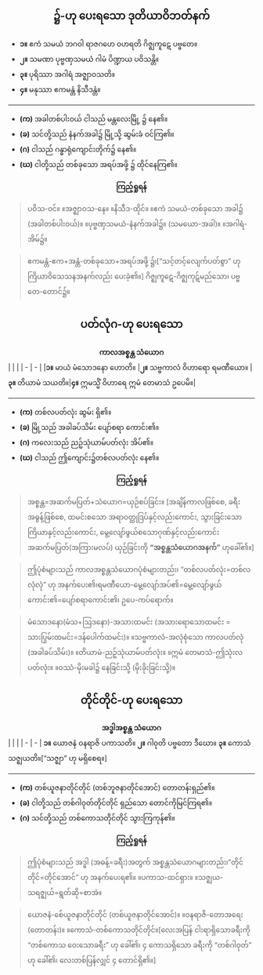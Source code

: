 ## <center>၌-ဟု ပေးရသော ဒုတိယာဝိဘတ်နက်</center>
- **၁။** ဧကံ သမယံ ဘဂဝါ ရာဇဂဟေ ဝဟရတိ ဂိဇ္ဈကူဋေ ပဗ္ဗတေ။
- **၂။** သမဏာ ပုဗ္ဗဏှသမယံ ဂါမံ ပိဏ္ဍာယ ပဝိသန္တိ။
- **၃။** ပုရိဿာ အဂါရံ အဇ္ဈာဝသတိ။
- **၄။** မနုဿာ ဧကမန္တံ နိသီဒန္တံ။

---

- **(က)** အခါတစ်ပါးဝယ် ငါသည် မန္တလေးမြို့ ၌ နေ၏။
- **(ခ)** သင်တို့သည် နံနက်အခါ၌ မြို့သို့ ဆွမ်းခံ ဝင်ကြ၏။
- **(ဂ)** ငါသည် ဂန္ဓာရုံကျောင်းတိုက်၌ နေ၏။
- **(ဃ)** ငါတို့သည် တစ်ခုသော အရပ်အဖို့ ၌ ထိုင်နေကြ၏။

**<center>ကြည့်ရှုရန်</center>**
>ပဝိသ-ဝင်။ ။အဇ္ဈာဝသ-နေ။ ။နိသီဒ-ထိုင်။ ။ဧကံ သမယံ-တစ်ခုသော အခါ၌ (အခါတစ်ပါးဝယ်)။ ။ပုဗ္ဗဏှသမယံ-နံနက်အခါ၌။ (သမယော-အခါ)။ ။အဂါရံ-အိမ်၌။

>ဧကမန္တံ-ဧက+အန္တံ-တစ်ခုသော+အရပ်အဖို့ ၌၊[“သင့်တင့်လျေက်ပတ်စွာ” ဟုကြိယာဝိသေသနအနက်လည်း ပေးခဲ့၏။] ဂိဇ္ဈကူဋေ-ဂိဇ္ဈကုဋ်မည်သော၊ ပဗ္ဗတေ-တောင်၌။

## <center>ပတ်လုံဂ-ဟု ပေးရသော</center>
**<center>ကာလအစ္စန္တ သံယောဂ</center>**
|  |  |
| - | - |
|**၁။** မာယံ မံသောဒနော ဟောတိ။ |**၂။** သဗ္ဗကာလံ ဝိဟာရော ရမဏီယော။ 
|**၃။** တိယာမံ သယတိ။|**၄။** ဣမသ္မိံ ဝိဟာရေ ဣမံ တေမာသံ ဥပေမိ။|

---
- **(က)** တစ်လပတ်လုံး ဆွမ်း ရှိ၏။ 
- **(ခ)** မြို့သည် အခါခပ်သိမ်း ပျော်စရာ ကောင်း၏။
- **(ဂ)** ကလေးသည် ညဉ့်သုံယာမ်ပတ်လုံး အိပ်၏။
- **(ဃ)** ငါသည် ဤကျောင်း၌တစ်လပတ်လုံး နေ၏။

**<center>ကြည့်ရှုရန်</center>**
>အစ္စန္တ=အဆက်မပြတ်+သံယောဂ=ယှဉ်စပ်ခြင်း။ [အချိန်ကာလဖြစ်စေ, ခရီးအဓွန့်ဖြစ်စေ, ထမင်းစသော အရာဝတ္ထုဒြပ်နှင့်လည်းကောင်း, သွားခြင်းသော ကြိယာနှင့်လည်းကောင်း, မွေ့လျော်ဖွယ်စသောဂုဏ်နှင့်လည်းကောင်း အဆက်မပြတ်(အကြားမလပ်) ယှဉ်ခြင်းကို **“အစ္စန္တသံယောဂအနက်”** ဟုခေါ်၏။]

>ဤပုံစံများသည် ကာလအစ္စန္တသံယောဂပုံစံများတည်း၊ “တစ်လပတ်လုံး=တစ်လလုံလုံ” ဟု အနက်ပေး၏၊ရမဏီယော-မွေ့လျော်အပ်၏=မွေ့လျော်ဖွယ်ကောင်း၏=ပျော်စရာကောင်း၏၊ ဥပေ-ကပ်ရောက်။

>မံသောဒနော(မံသ+ဩဒနော)-အသားထမင်း (အသားရောသောထမင်း = သားပြွမ်းထမင်း=ဒန်ပေါက်ထမင်း)။ ။သဗ္ဗကာလံ-အလုံစုံသော ကာလပတ်လုံ (အခါခပ်သိမ်း)။ ။တိယာမံ-ညဉ့်သုံယာမ်ပတ်လုံး။ ။ဣမံ တေမာသံ-ဤသုံးလပတ်လုံး။ ။ဝဿံ-မိုးမခါ၌ နေခြင်းသို့ (မိုးခိုးခြင်းသို့)။

## <center>တိုင်တိုင်-ဟု ပေးရသော</center>
**<center>အဒ္ဓါအစ္စန္တ သံယောဂ</center>**
|  |  |
| - | - |
**၁။** ယောဇနံ ဝနရာဇိ ပကာသတိ။ 
**၂။** ဂါဝုတိ ပဗ္ဗတော ဒီဃော။
**၃။** ကောသံ သဇ္ဈယတိ။[“သဇ္ဈာ” ဟု မရှိစေရ။]

---
- **(က)** တစ်ယူဇနာတိုင်တိုင် (တစ်ဘူဇနာတိုင်အောင်) တောတန်းရှည်၏။
- **(ခ)** ငါတို့သည် တစ်ဂါဝုတ်တိုင်တိုင် ရှည်သော တောင်ကိုမြင်ကြရ၏။
- **(ဂ)** သင်တို့သည် တစ်ကောသတိုင်တိုင် သွားကြကုန်၏။

**<center>ကြည့်ရှုရန်</center>**
>ဤပုံစံများသည် အဒ္ဓါ (အဓန့်=ခရီး)အတွက် အစ္စန္တသံယောဂများတည်း၊”တိုင်တိုင်=တိုင်အောင်” ဟု အနက်ပေးရ၏။ ။ပကာသ-ထင်ရှား။ ။သဇ္ဈယ-သရဇ္ဈယ်=ရွတ်ဆို=‌စာအံ။

>ယောဇနံ-စ်ေယူဇနာတိုင်တိုင် (တစ်ယူဇနာတိုင်အောင်)။ ။ဝနရာဇိ-တောအရေး (တောတန်း)။ ။ကောသံ-တစ်ကောသတိုင်တိုင်။[လေးအပြန် ငါးရာရှိသောခရီးကို “တစ်ကောသ ဝေးသောခရီး” ဟု ခေါ်၏၊ ၄ ကောသရှိသော ခရီးကို “တစ်ဂါဝုတ်” ဟု ခေါ်၏၊ လေးတစ်ပြန်လျှင် ၄ တောင်ရှိ၏။]
